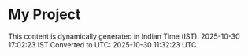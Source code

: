 # My Project

This content is dynamically generated in Indian Time (IST): 2025-10-30 17:02:23 IST
Converted to UTC: 2025-10-30 11:32:23 UTC

